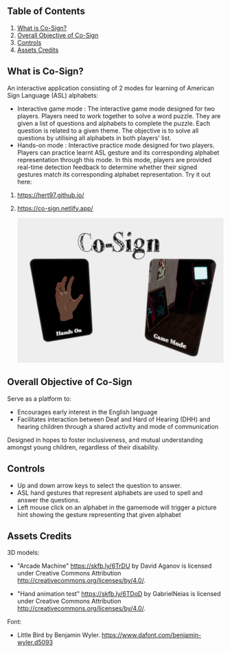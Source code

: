 ## Table of Contents
1. [What is Co-Sign?](#introduction)
2. [Overall Objective of Co-Sign](#objective)
3. [Controls](#controls)
4. [Assets Credits](#Credits)

## What is Co-Sign?  <a name="introduction"></a>
An interactive application consisting of 2 modes for learning of American Sign Language (ASL) alphabets:
- Interactive game mode :
  The interactive game mode designed for two players. Players need to work together to solve a word puzzle. 
  They are given a list of questions and alphabets to complete the puzzle. Each question is related to a given theme.
  The objective is to solve all questions by utilising all alphabets in both players' list.
- Hands-on mode :
  Interactive practice mode designed for two players. Players can practice learnt ASL gesture and its corresponding alphabet representation through this mode.
  In this mode, players are provided real-time detection feedback to determine whether their signed gestures match its corresponding alphabet representation. 
Try it out here:
1. <https://hert97.github.io/>
2. <https://co-sign.netlify.app/>

   ![Co-sign app](https://github.com/Hert97/Hert97.github.io/blob/main/co-sign.jpg)
## Overall Objective of Co-Sign  <a name="objective"></a>
Serve as a platform to:
- Encourages early interest in the English language
- Facilitates interaction between Deaf and Hard of Hearing (DHH) and hearing children through a shared activity and mode of communication  

Designed in hopes to foster inclusiveness, and mutual understanding amongst young children, regardless of their disability.

## Controls <a name="controls"></a>
- Up and down arrow keys to select the question to answer.
- ASL hand gestures that represent alphabets are used to spell and answer the questions.
- Left mouse click on an alphabet in the gamemode will trigger a picture hint showing the gesture representing that given alphabet
 
## Assets Credits <a name="credits"></a>

3D models:  
- "Arcade Machine" <https://skfb.ly/6TrDU> by David Aganov is licensed under Creative Commons Attribution <http://creativecommons.org/licenses/by/4.0/>.  

- "Hand animation test" <https://skfb.ly/6TDoD> by GabrielNeias is licensed under Creative Commons Attribution <http://creativecommons.org/licenses/by/4.0/>.  

Font:  
- Little Bird by Benjamin Wyler. <https://www.dafont.com/benjamin-wyler.d5093>
